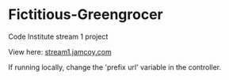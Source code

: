 # Fictitious-Greengrocer

Code Institute stream 1 project

View here:
[stream1.jamcoy.com](https://stream1.jamcoy.com)

If running locally, change the 'prefix url' variable in the controller.